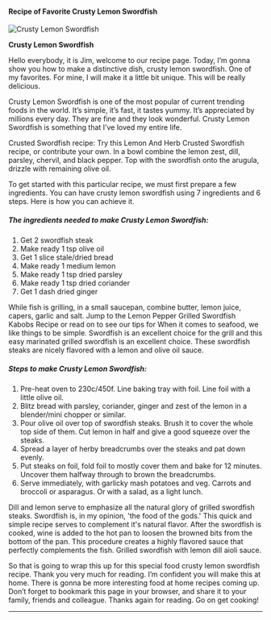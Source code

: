             

#### Recipe of Favorite Crusty Lemon Swordfish

![Crusty Lemon Swordfish](https://img-global.cpcdn.com/recipes/5880294838632448/751x532cq70/crusty-lemon-swordfish-recipe-main-photo.jpg)

**Crusty Lemon Swordfish**

Hello everybody, it is Jim, welcome to our recipe page. Today, I’m gonna show you how to make a distinctive dish, crusty lemon swordfish. One of my favorites. For mine, I will make it a little bit unique. This will be really delicious.

Crusty Lemon Swordfish is one of the most popular of current trending foods in the world. It’s simple, it’s fast, it tastes yummy. It’s appreciated by millions every day. They are fine and they look wonderful. Crusty Lemon Swordfish is something that I’ve loved my entire life.

Crusted Swordfish recipe: Try this Lemon And Herb Crusted Swordfish recipe, or contribute your own. In a bowl combine the lemon zest, dill, parsley, chervil, and black pepper. Top with the swordfish onto the arugula, drizzle with remaining olive oil.

To get started with this particular recipe, we must first prepare a few ingredients. You can have crusty lemon swordfish using 7 ingredients and 6 steps. Here is how you can achieve it.

##### The ingredients needed to make Crusty Lemon Swordfish:

1.  Get 2 swordfish steak
2.  Make ready 1 tsp olive oil
3.  Get 1 slice stale/dried bread
4.  Make ready 1 medium lemon
5.  Make ready 1 tsp dried parsley
6.  Make ready 1 tsp dried coriander
7.  Get 1 dash dried ginger

While fish is grilling, in a small saucepan, combine butter, lemon juice, capers, garlic and salt. Jump to the Lemon Pepper Grilled Swordfish Kabobs Recipe or read on to see our tips for When it comes to seafood, we like things to be simple. Swordfish is an excellent choice for the grill and this easy marinated grilled swordfish is an excellent choice. These swordfish steaks are nicely flavored with a lemon and olive oil sauce.

##### Steps to make Crusty Lemon Swordfish:

1.  Pre-heat oven to 230c/450f. Line baking tray with foil. Line foil with a little olive oil.
2.  Blitz bread with parsley, coriander, ginger and zest of the lemon in a blender/mini chopper or similar.
3.  Pour olive oil over top of swordfish steaks. Brush it to cover the whole top side of them. Cut lemon in half and give a good squeeze over the steaks.
4.  Spread a layer of herby breadcrumbs over the steaks and pat down evenly.
5.  Put steaks on foil, fold foil to mostly cover them and bake for 12 minutes. Uncover them halfway through to brown the breadcrumbs.
6.  Serve immediately, with garlicky mash potatoes and veg. Carrots and broccoli or asparagus. Or with a salad, as a light lunch.

Dill and lemon serve to emphasize all the natural glory of grilled swordfish steaks. Swordfish is, in my opinion, 'the food of the gods.' This quick and simple recipe serves to complement it's natural flavor. After the swordfish is cooked, wine is added to the hot pan to loosen the browned bits from the bottom of the pan. This procedure creates a highly flavored sauce that perfectly complements the fish. Grilled swordfish with lemon dill aioli sauce.

So that is going to wrap this up for this special food crusty lemon swordfish recipe. Thank you very much for reading. I’m confident you will make this at home. There is gonna be more interesting food at home recipes coming up. Don’t forget to bookmark this page in your browser, and share it to your family, friends and colleague. Thanks again for reading. Go on get cooking!

* * *